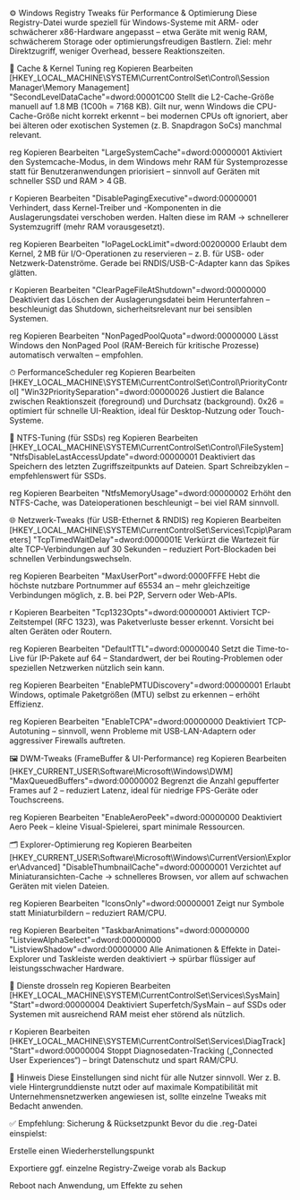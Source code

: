 ⚙️ Windows Registry Tweaks für Performance & Optimierung
Diese Registry-Datei wurde speziell für Windows-Systeme mit ARM- oder schwächerer x86-Hardware angepasst – etwa Geräte mit wenig RAM, schwächerem Storage oder optimierungsfreudigen Bastlern. Ziel: mehr Direktzugriff, weniger Overhead, bessere Reaktionszeiten.

🔧 Cache & Kernel Tuning
reg
Kopieren
Bearbeiten
[HKEY_LOCAL_MACHINE\SYSTEM\CurrentControlSet\Control\Session Manager\Memory Management]
"SecondLevelDataCache"=dword:00001C00
Stellt die L2-Cache-Größe manuell auf 1.8 MB (1C00h = 7168 KB). Gilt nur, wenn Windows die CPU-Cache-Größe nicht korrekt erkennt – bei modernen CPUs oft ignoriert, aber bei älteren oder exotischen Systemen (z. B. Snapdragon SoCs) manchmal relevant.

reg
Kopieren
Bearbeiten
"LargeSystemCache"=dword:00000001
Aktiviert den Systemcache-Modus, in dem Windows mehr RAM für Systemprozesse statt für Benutzeranwendungen priorisiert – sinnvoll auf Geräten mit schneller SSD und RAM > 4 GB.

r
Kopieren
Bearbeiten
"DisablePagingExecutive"=dword:00000001
Verhindert, dass Kernel-Treiber und -Komponenten in die Auslagerungsdatei verschoben werden. Halten diese im RAM → schnellerer Systemzugriff (mehr RAM vorausgesetzt).

reg
Kopieren
Bearbeiten
"IoPageLockLimit"=dword:00200000
Erlaubt dem Kernel, 2 MB für I/O-Operationen zu reservieren – z. B. für USB- oder Netzwerk-Datenströme. Gerade bei RNDIS/USB-C-Adapter kann das Spikes glätten.

r
Kopieren
Bearbeiten
"ClearPageFileAtShutdown"=dword:00000000
Deaktiviert das Löschen der Auslagerungsdatei beim Herunterfahren – beschleunigt das Shutdown, sicherheitsrelevant nur bei sensiblen Systemen.

reg
Kopieren
Bearbeiten
"NonPagedPoolQuota"=dword:00000000
Lässt Windows den NonPaged Pool (RAM-Bereich für kritische Prozesse) automatisch verwalten – empfohlen.

⏱ PerformanceScheduler
reg
Kopieren
Bearbeiten
[HKEY_LOCAL_MACHINE\SYSTEM\CurrentControlSet\Control\PriorityControl]
"Win32PrioritySeparation"=dword:00000026
Justiert die Balance zwischen Reaktionszeit (foreground) und Durchsatz (background). 0x26 = optimiert für schnelle UI-Reaktion, ideal für Desktop-Nutzung oder Touch-Systeme.

💾 NTFS-Tuning (für SSDs)
reg
Kopieren
Bearbeiten
[HKEY_LOCAL_MACHINE\SYSTEM\CurrentControlSet\Control\FileSystem]
"NtfsDisableLastAccessUpdate"=dword:00000001
Deaktiviert das Speichern des letzten Zugriffszeitpunkts auf Dateien. Spart Schreibzyklen – empfehlenswert für SSDs.

reg
Kopieren
Bearbeiten
"NtfsMemoryUsage"=dword:00000002
Erhöht den NTFS-Cache, was Dateioperationen beschleunigt – bei viel RAM sinnvoll.

🌐 Netzwerk-Tweaks (für USB-Ethernet & RNDIS)
reg
Kopieren
Bearbeiten
[HKEY_LOCAL_MACHINE\SYSTEM\CurrentControlSet\Services\Tcpip\Parameters]
"TcpTimedWaitDelay"=dword:0000001E
Verkürzt die Wartezeit für alte TCP-Verbindungen auf 30 Sekunden – reduziert Port-Blockaden bei schnellen Verbindungswechseln.

reg
Kopieren
Bearbeiten
"MaxUserPort"=dword:0000FFFE
Hebt die höchste nutzbare Portnummer auf 65534 an – mehr gleichzeitige Verbindungen möglich, z. B. bei P2P, Servern oder Web-APIs.

r
Kopieren
Bearbeiten
"Tcp1323Opts"=dword:00000001
Aktiviert TCP-Zeitstempel (RFC 1323), was Paketverluste besser erkennt. Vorsicht bei alten Geräten oder Routern.

reg
Kopieren
Bearbeiten
"DefaultTTL"=dword:00000040
Setzt die Time-to-Live für IP-Pakete auf 64 – Standardwert, der bei Routing-Problemen oder speziellen Netzwerken nützlich sein kann.

reg
Kopieren
Bearbeiten
"EnablePMTUDiscovery"=dword:00000001
Erlaubt Windows, optimale Paketgrößen (MTU) selbst zu erkennen – erhöht Effizienz.

reg
Kopieren
Bearbeiten
"EnableTCPA"=dword:00000000
Deaktiviert TCP-Autotuning – sinnvoll, wenn Probleme mit USB-LAN-Adaptern oder aggressiver Firewalls auftreten.

🖼 DWM-Tweaks (FrameBuffer & UI-Performance)
reg
Kopieren
Bearbeiten
[HKEY_CURRENT_USER\Software\Microsoft\Windows\DWM]
"MaxQueuedBuffers"=dword:00000002
Begrenzt die Anzahl gepufferter Frames auf 2 – reduziert Latenz, ideal für niedrige FPS-Geräte oder Touchscreens.

reg
Kopieren
Bearbeiten
"EnableAeroPeek"=dword:00000000
Deaktiviert Aero Peek – kleine Visual-Spielerei, spart minimale Ressourcen.

🗂 Explorer-Optimierung
reg
Kopieren
Bearbeiten
[HKEY_CURRENT_USER\Software\Microsoft\Windows\CurrentVersion\Explorer\Advanced]
"DisableThumbnailCache"=dword:00000001
Verzichtet auf Miniaturansichten-Cache → schnelleres Browsen, vor allem auf schwachen Geräten mit vielen Dateien.

reg
Kopieren
Bearbeiten
"IconsOnly"=dword:00000001
Zeigt nur Symbole statt Miniaturbildern – reduziert RAM/CPU.

reg
Kopieren
Bearbeiten
"TaskbarAnimations"=dword:00000000
"ListviewAlphaSelect"=dword:00000000
"ListviewShadow"=dword:00000000
Alle Animationen & Effekte in Datei-Explorer und Taskleiste werden deaktiviert → spürbar flüssiger auf leistungsschwacher Hardware.

🛑 Dienste drosseln
reg
Kopieren
Bearbeiten
[HKEY_LOCAL_MACHINE\SYSTEM\CurrentControlSet\Services\SysMain]
"Start"=dword:00000004
Deaktiviert Superfetch/SysMain – auf SSDs oder Systemen mit ausreichend RAM meist eher störend als nützlich.

r
Kopieren
Bearbeiten
[HKEY_LOCAL_MACHINE\SYSTEM\CurrentControlSet\Services\DiagTrack]
"Start"=dword:00000004
Stoppt Diagnosedaten-Tracking („Connected User Experiences“) – bringt Datenschutz und spart RAM/CPU.

📝 Hinweis
Diese Einstellungen sind nicht für alle Nutzer sinnvoll. Wer z. B. viele Hintergrunddienste nutzt oder auf maximale Kompatibilität mit Unternehmensnetzwerken angewiesen ist, sollte einzelne Tweaks mit Bedacht anwenden.

✅ Empfehlung: Sicherung & Rücksetzpunkt
Bevor du die .reg-Datei einspielst:

Erstelle einen Wiederherstellungspunkt

Exportiere ggf. einzelne Registry-Zweige vorab als Backup

Reboot nach Anwendung, um Effekte zu sehen

